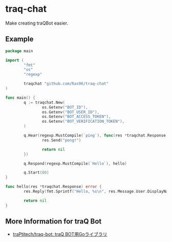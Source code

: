 # traq-chat

Make creating traQBot easier.

## Example

```go
package main

import (
        "fmt"
        "os"
        "regexp"

        traqchat "github.com/Ras96/traq-chat"
)

func main() {
        q := traqchat.New(
                os.Getenv("BOT_ID"),
                os.Getenv("BOT_USER_ID"),
                os.Getenv("BOT_ACCESS_TOKEN"),
                os.Getenv("BOT_VERIFICATION_TOKEN"),
        )

        q.Hear(regexp.MustCompile(`ping`), func(res *traqchat.Response) error {
                res.Send("pong!")

                return nil
        })

        q.Respond(regexp.MustCompile(`Hello`), hello)

        q.Start(80)
}

func hello(res *traqchat.Response) error {
        res.Reply(fmt.Sprintf("Hello, %s\n", res.Message.User.DisplayName))

        return nil
}
```

## More Information for traQ Bot

- [traPtitech/traq-bot: traQ BOT用Goライブラリ](https://github.com/traPtitech/traq-bot)
